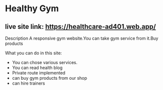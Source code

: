 # Healthy Gym

## live site link: https://healthcare-ad401.web.app/

Description
A responsive gym website.You can take gym service from it.Buy products

What you can do in this site:

- You can chose various services.
- You can read health blog
- Private route implemented
- can buy gym products from our shop
- can hire trainers
